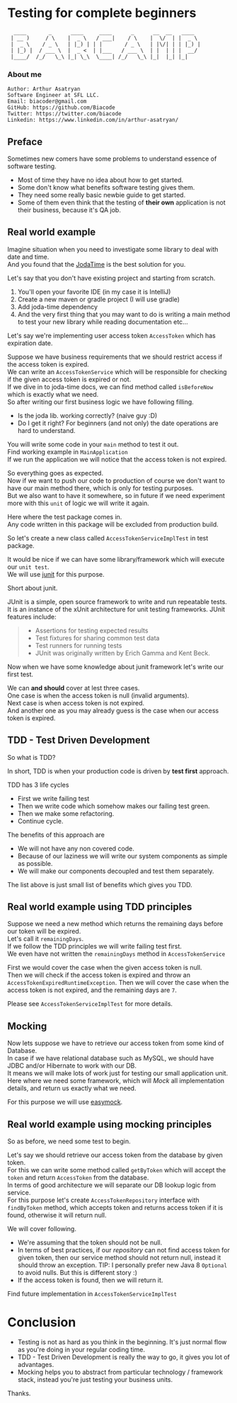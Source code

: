 # Testing for complete beginners

```
  ____       _      ____     ____      _      __  __   ____  
 | __ )     / \    |  _ \   / ___|    / \    |  \/  | |  _ \
 |  _ \    / _ \   | |_) | | |       / _ \   | |\/| | | |_) |
 | |_) |  / ___ \  |  _ <  | |___   / ___ \  | |  | | |  __/
 |____/  /_/   \_\ |_| \_\  \____| /_/   \_\ |_|  |_| |_|    

```
### About me
```
Author: Arthur Asatryan
Software Engineer at SFL LLC.
Email: biacoder@gmail.com
GitHub: https://github.com/Biacode
Twitter: https://twitter.com/biacode
Linkedin: https://www.linkedin.com/in/arthur-asatryan/
```

## Preface
Sometimes new comers have some problems to understand essence of software testing.
* Most of time they have no idea about how to get started.
* Some don't know what benefits software testing gives them.
* They need some really basic newbie guide to get started.
* Some of them even think that the testing of **their own** application is not their business, because it's QA job.

## Real world example
Imagine situation when you need to investigate some library to deal with date and time.\
And you found that the [JodaTime](http://www.joda.org/joda-time/) is the best solution for you.

Let's say that you don't have existing project and starting from scratch.
1. You'll open your favorite IDE (in my case it is IntelliJ)
2. Create a new maven or gradle project (I will use gradle)
3. Add joda-time dependency
4. And the very first thing that you may want to do is writing a main method to test your new library while reading documentation etc...

Let's say we're implementing user access token `AccessToken` which has expiration date.

Suppose we have business requirements that we should restrict access if the access token is expired.\
We can write an `AccessTokenService` which will be responsible for checking if the given access token is expired or not.\
If we dive in to joda-time docs, we can find method called `isBeforeNow` which is exactly what we need.\
So after writing our first business logic we have following filling.

* Is the joda lib. working correctly? (naive guy :D)
* Do I get it right? For beginners (and not only) the date operations are hard to understand.

You will write some code in your `main` method to test it out.\
Find working example in `MainApplication`\
If we run the application we will notice that the access token is not expired.

So everything goes as expected.\
Now if we want to push our code to production of course we don't want to have our main method there,
which is only for testing purposes.\
But we also want to have it somewhere, so in future if we need experiment more with this `unit` of logic we will write it again.

Here where the test package comes in.\
Any code written in this package will be excluded from production build.

So let's create a new class called `AccessTokenServiceImplTest` in test package.

It would be nice if we can have some library/framework which will execute our `unit test`.\
We will use [junit](http://junit.org/junit4/faq.html#overview_1) for this purpose.

Short about junit.

JUnit is a simple, open source framework to write and run repeatable tests. It is an instance of the xUnit architecture for unit testing frameworks. JUnit features include:
> * Assertions for testing expected results
> * Test fixtures for sharing common test data
> * Test runners for running tests
> * JUnit was originally written by Erich Gamma and Kent Beck.

Now when we have some knowledge about junit framework let's write our first test.

We can **and should** cover at lest three cases.\
One case is when the access token is null (invalid arguments).\
Next case is when access token is not expired.\
And another one as you may already guess is the case when our access token is expired.

## TDD - Test Driven Development
So what is TDD?

In short, TDD is when your production code is driven by **test first** approach.

TDD has 3 life cycles

* First we write failing test
* Then we write code which somehow makes our failing test green.
* Then we make some refactoring.
* Continue cycle.

The benefits of this approach are

* We will not have any non covered code.
* Because of our laziness we will write our system components as simple as possible.
* We will make our components decoupled and test them separately.

The list above is just small list of benefits which gives you TDD.

## Real world example using TDD principles
Suppose we need a new method which returns the remaining days before our token will be expired.\
Let's call it `remainingDays`.\
If we follow the TDD principles we will write failing test first.\
We even have not written the `remainingDays` method in `AccessTokenService`

First we would cover the case when the given access token is null.\
Then we will check if the access token is expired and throw an `AccessTokenExpiredRuntimeException`.
Then we will cover the case when the access token is not expired, and the remaining days are `7`.

Please see `AccessTokenServiceImplTest` for more details.

## Mocking
Now lets suppose we have to retrieve our access token from some kind of Database.\
In case if we have relational database such as MySQL, we should have JDBC and/or Hibernate to work with our DB.\
It means we will make lots of work just for testing our small application unit.\
Here where we need some framework, which will _Mock_ all implementation details, and return us exactly what we need.

For this purpose we will use [easymock](http://easymock.org/).

## Real world example using mocking principles
So as before, we need some test to begin.

Let's say we should retrieve our access token from the database by given token.\
For this we can write some method called `getByToken` which will accept the `token` and return `AccessToken` from the database.\
In terms of good architecture we will separate our DB lookup logic from service.\
For this purpose let's create `AccessTokenRepository` interface with `findByToken` method,
which accepts token and returns access token if it is found, otherwise it will return null.

We will cover following.

* We're assuming that the token should not be null.
* In terms of best practices, if our _repository_ can not find access token for given token,
then our service method should not return null, instead it should throw an exception.
TIP: I personally prefer new Java 8 `Optional` to avoid nulls. But this is different story :)
* If the access token is found, then we will return it.

Find future implementation in `AccessTokenServiceImplTest`

# Conclusion

* Testing is not as hard as you think in the beginning. It's just normal flow as you're doing in your regular coding time.
* TDD - Test Driven Development is really the way to go, it gives you lot of advantages.
* Mocking helps you to abstract from particular technology / framework stack, instead you're just testing your business units.

Thanks.
